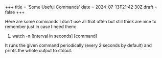 +++
title = 'Some Useful Commands'
date = 2024-07-13T21:42:30Z
draft = false
+++

Here are some commands I don't use all that often but still think are nice to remember just in case I need them:

1. watch -n \[interval in seconds\] \[command\]

It runs the given command periodically (every 2 seconds by default) and prints the whole output to stdout.
